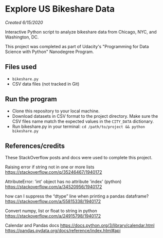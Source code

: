 # Explore US Bikeshare Data
_Created 6/15/2020_

Interactive Python script to analyze bikeshare data from Chicago, NYC, and Washington, DC.

This project was completed as part of Udacity's "Programming for Data Science with Python" Nanodegree Program.

## Files used
* `bikeshare.py`
* CSV data files (not tracked in Git)

## Run the program

- Clone this repository to your local machine.
- Download datasets in CSV format to the project directory. Make sure the CSV files name match the expected values in the `CITY_DATA` dictionary.
- Run bikeshare.py in your terminal: `cd /path/to/project && python bikeshare.py`

## References/credits

These StackOverflow posts and docs were used to complete this project.

Raising error if string not in one or more lists
https://stackoverflow.com/q/35246467/1940172

AttributeError: 'int' object has no attribute 'index' (python)
https://stackoverflow.com/a/34520956/1940172

how can I suppress the “dtype” line when printing a pandas dataframe?
https://stackoverflow.com/a/55815338/1940172

Convert numpy, list or float to string in python
https://stackoverflow.com/a/24915798/1940172

Calendar and Pandas docs
https://docs.python.org/3/library/calendar.html
https://pandas.pydata.org/docs/reference/index.html#api
